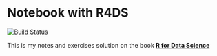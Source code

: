 # Notebook with R4DS

[![Build Status](https://travis-ci.org/chinhungtseng/Notebook_r4ds.svg?branch=master)](https://travis-ci.org/chinhungtseng/Notebook_r4ds)

This is my notes and exercises solution on the book [**R for Data Science**](https://r4ds.had.co.nz)